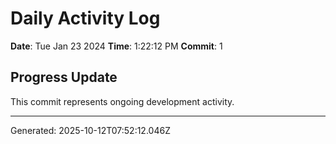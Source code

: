 # Daily Activity Log

**Date**: Tue Jan 23 2024
**Time**: 1:22:12 PM
**Commit**: 1

## Progress Update

This commit represents ongoing development activity.

---
Generated: 2025-10-12T07:52:12.046Z
